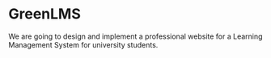 # GreenLMS
We are going to design and implement a professional website for a Learning Management System for university students.
